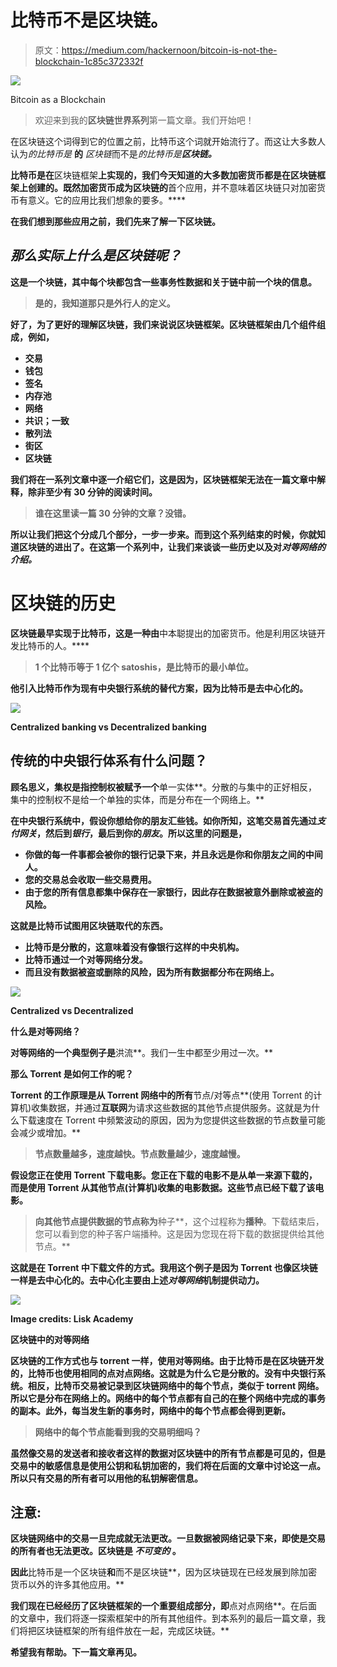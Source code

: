 # 比特币不是区块链。

> 原文：<https://medium.com/hackernoon/bitcoin-is-not-the-blockchain-1c85c372332f>

![](img/13844e8398023bb3bfa372cf695d5287.png)

Bitcoin as a Blockchain

> 欢迎来到我的**区块链世界系列**第一篇文章。我们开始吧！

在区块链这个词得到它的位置之前，比特币这个词就开始流行了。而这让大多数人认为*的比特币是* **的** *区块链*而不是*的比特币是****区块链。***

**比特币是在**区块链框架**上实现的，我们今天知道的大多数加密货币都是在区块链框架上创建的。既然加密货币成为区块链的**首个应用，并不意味着区块链只对加密货币有意义。它的应用比我们想象的要多。****

**在我们想到那些应用之前，我们先来了解一下区块链。**

## ***那么实际上什么是区块链呢？***

**这是一个块链，其中每个块都包含一些事务性数据和关于链中前一个块的信息。**

> **是的，我知道那只是外行人的定义。**

**好了，为了更好的理解区块链，我们来说说区块链框架。区块链框架由几个组件组成，例如，**

*   **交易**
*   **钱包**
*   **签名**
*   **内存池**
*   **网络**
*   **共识；一致**
*   **散列法**
*   **街区**
*   **区块链**

**我们将在一系列文章中逐一介绍它们，这是因为，区块链框架无法在一篇文章中解释，除非至少有 30 分钟的阅读时间。**

> **谁在这里读一篇 30 分钟的文章？没错。**

**所以让我们把这个分成几个部分，一步一步来。而到这个系列结束的时候，你就知道区块链的进出了。在这第一个系列中，让我们来谈谈一些历史以及对*对等网络的介绍。***

# **区块链的历史**

**区块链最早实现于比特币，这是一种由**中本聪提出的加密货币。他是利用区块链开发比特币的人。****

> **1 个比特币等于 1 亿个 satoshis，是比特币的最小单位。**

**他引入比特币作为现有中央银行系统的替代方案，因为比特币是去中心化的。**

**![](img/333875a0a9db7e2c843b122fcbf11661.png)**

**Centralized banking vs Decentralized banking**

## **传统的中央银行体系有什么问题？**

**顾名思义，集权是指控制权被赋予一个**单一实体**。分散的与集中的正好相反，集中的控制权不是给一个单独的实体，而是分布在一个网络上。**

**在中央银行系统中，假设你想给你的朋友汇些钱。如你所知，这笔交易首先通过*支付网关*，然后到*银行*，最后到你的*朋友*。所以这里的问题是，**

*   **你做的每一件事都会被你的银行记录下来，并且永远是你和你朋友之间的中间人。**
*   **您的交易总会收取一些交易费用。**
*   **由于您的所有信息都集中保存在一家银行，因此存在数据被意外删除或被盗的风险。**

**这就是比特币试图用区块链取代的东西。**

*   **比特币是分散的，这意味着没有像银行这样的中央机构。**
*   **比特币通过一个对等网络分发。**
*   **而且没有数据被盗或删除的风险，因为所有数据都分布在网络上。**

**![](img/8f4818429cfba572cc3e3fb20c047f74.png)**

**Centralized vs Decentralized**

****什么是对等网络？****

**对等网络的一个典型例子是**洪流**。我们一生中都至少用过一次。**

**那么 Torrent 是如何工作的呢？**

**Torrent 的工作原理是从 Torrent 网络中的所有**节点/对等点**(使用 Torrent 的计算机)收集数据，并通过**互联网**为请求这些数据的其他节点提供服务。这就是为什么下载速度在 Torrent 中频繁波动的原因，因为为您提供这些数据的节点数量可能会减少或增加。**

> **节点数量越多，速度越快。节点数量越少，速度越慢。**

**假设您正在使用 Torrent 下载电影。您正在下载的电影不是从单一来源下载的，而是使用 Torrent 从其他节点(计算机)收集的电影数据。这些节点已经下载了该电影。**

> **向其他节点提供数据的节点称为**种子**，这个过程称为**播种**。下载结束后，您可以看到您的种子客户端播种。这是因为您现在将下载的数据提供给其他节点。**

**这就是在 Torrent 中下载文件的方式。我用这个例子是因为 Torrent 也像区块链一样是去中心化的。去中心化主要由上述*对等网络*机制提供动力。**

**![](img/dc170122e41d7174ba7e8ecaf9cce368.png)**

**Image credits: Lisk Academy**

****区块链中的对等网络****

**区块链的工作方式也与 torrent 一样，使用对等网络。由于比特币是在区块链开发的，比特币也使用相同的点对点网络。这就是为什么它是分散的。没有中央银行系统。相反，比特币交易被记录到区块链网络中的每个节点，类似于 torrent 网络。所以它是分布在网络上的。网络中的每个节点都有自己的在整个网络中完成的事务的副本。此外，每当发生新的事务时，网络中的每个节点都会得到更新。**

> ****网络中的每个节点能看到我的交易明细吗？****

**虽然像交易的发送者和接收者这样的数据对区块链中的所有节点都是可见的，但是交易中的敏感信息是使用公钥和私钥加密的，我们将在后面的文章中讨论这一点。所以只有交易的所有者可以用他的私钥解密信息。**

## **注意:**

**区块链网络中的交易一旦完成就无法更改。一旦数据被网络记录下来，即使是交易的所有者也无法更改。区块链是 ***不可变的*** 。**

**因此**比特币是一个区块链**和**而不是区块链**，因为区块链现在已经发展到除加密货币以外的许多其他应用。**

**我们现在已经经历了区块链框架的一个重要组成部分，即**点对点网络**。在后面的文章中，我们将逐一探索框架中的所有其他组件。到本系列的最后一篇文章，我们将把区块链框架的所有组件放在一起，完成区块链。**

**希望我有帮助。下一篇文章再见。**
